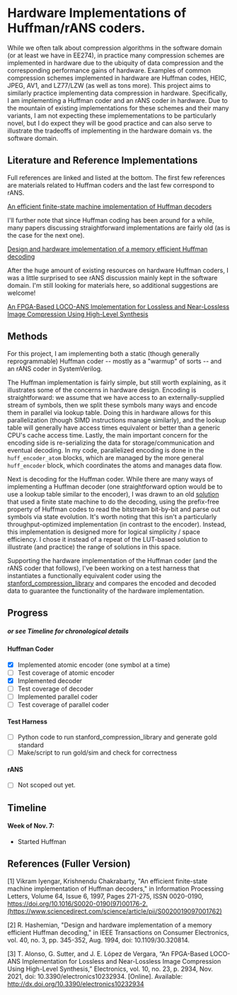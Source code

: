 # Hardware Implementations of Huffman/rANS coders.

While we often talk about compression algorithms in the software domain (or at least we have in EE274), in practice many compression schemes are implemented in hardware due to the ubiquity of data compression and the corresponding performance gains of hardware. Examples of common compression schemes implemented in hardware are Huffman codes, HEIC, JPEG, AV1, and LZ77/LZW (as well as tons more). This project aims to similarly practice implementing data compression in hardware. Specifically, I am implementing a Huffman coder and an rANS coder in hardware. Due to the mountain of existing implementations for these schemes and their many variants, I am not expecting these implemementations to be particularly novel, but I do expect they will be good practice and can also serve to illustrate the tradeoffs of implementing in the hardware domain vs. the software domain.



## Literature and Reference Implementations

Full references are linked and listed at the bottom. The first few references are materials related to Huffman coders and the last few correspond to rANS.

[An efficient finite-state machine implementation of Huffman decoders](#1)

I'll further note that since Huffman coding has been around for a while, many papers discussing straightforward implementations are fairly old (as is the case for the next one).

[Design and hardware implementation of a memory efficient Huffman decoding](#2)

After the huge amount of existing resources on hardware Huffman coders, I was a little surprised to see rANS discussion mainly kept in the software domain. I'm still looking for materials here, so additional suggestions are welcome!

[An FPGA-Based LOCO-ANS Implementation for Lossless and Near-Lossless Image Compression Using High-Level Synthesis](#3)


## Methods

For this project, I am implementing both a static (though generally reprogrammable) Huffman coder -- mostly as a "warmup" of sorts -- and an rANS coder in SystemVerilog.

The Huffman implementation is fairly simple, but still worth explaining, as it illustrates some of the concerns in hardware design. Encoding is straightforward: we assume that we have access to an externally-supplied stream of symbols, then we split these symbols many ways and encode them in parallel via lookup table. Doing this in hardware allows for this parallelization (though SIMD instructions manage similarly), and the lookup table will generally have access times equivalent or better than a generic CPU's cache access time. Lastly, the main important concern for the encoding side is re-serializing the data for storage/communication and eventual decoding. In my code, parallelized encoding is done in the `huff_encoder_atom` blocks, which are managed by the more general `huff_encoder` block, which coordinates the atoms and manages data flow.

Next is decoding for the Huffman coder. While there are many ways of implementing a Huffman decoder (one straightforward option would be to use a lookup table similar to the encoder), I was drawn to an old [solution](#1) that used a finite state machine to do the decoding, using the prefix-free property of Huffman codes to read the bitstream bit-by-bit and parse out symbols via state evolution. It's worth noting that this isn't a particularly throughput-optimized implementation (in contrast to the encoder). Instead, this implementation is designed more for logical simplicity / space efficiency. I chose it instead of a repeat of the LUT-based solution to illustrate (and practice) the range of solutions in this space.

Supporting the hardware implementation of the Huffman coder (and the rANS coder that follows), I've been working on a test harness that instantiates a functionally equivalent coder using the [stanford_compression_library](stanford_compression_library) and compares the encoded and decoded data to guarantee the functionality of the hardware implementation.

## Progress
##### or see Timeline for chronological details

#### Huffman Coder
- [x] Implemented atomic encoder (one symbol at a time)
- [ ] Test coverage of atomic encoder
- [x] Implemented decoder
- [ ] Test coverage of decoder
- [ ] Implemented parallel coder
- [ ] Test coverage of parallel coder

#### Test Harness
 - [ ] Python code to run stanford_compression_library and generate gold standard
 - [ ] Make/script to run gold/sim and check for correctness

#### rANS
- [ ] Not scoped out yet.

## Timeline

#### Week of Nov. 7:
 - Started Huffman 
 
 
 
## References (Fuller Version)

<a id="1">[1]</a> 
Vikram Iyengar, Krishnendu Chakrabarty, "An efficient finite-state machine implementation of Huffman decoders," in Information Processing Letters, Volume 64, Issue 6, 1997, Pages 271-275, ISSN 0020-0190, https://doi.org/10.1016/S0020-0190(97)00176-2.(https://www.sciencedirect.com/science/article/pii/S0020019097001762)

<a id="2">[2]</a> 
R. Hashemian, "Design and hardware implementation of a memory efficient Huffman decoding," in IEEE Transactions on Consumer Electronics, vol. 40, no. 3, pp. 345-352, Aug. 1994, doi: 10.1109/30.320814.

<a id="3">[3]</a> 
T. Alonso, G. Sutter, and J. E. López de Vergara, “An FPGA-Based LOCO-ANS Implementation for Lossless and Near-Lossless Image Compression Using High-Level Synthesis,” Electronics, vol. 10, no. 23, p. 2934, Nov. 2021, doi: 10.3390/electronics10232934. [Online]. Available: http://dx.doi.org/10.3390/electronics10232934
